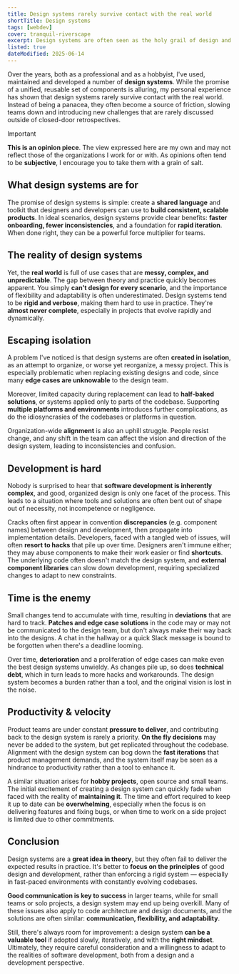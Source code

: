 ```yaml
---
title: Design systems rarely survive contact with the real world
shortTitle: Design systems
tags: [webdev]
cover: tranquil-riverscape
excerpt: Design systems are often seen as the holy grail of design and development, but there are a few issues that can arise in the real world.
listed: true
dateModified: 2025-06-14
---
```


Over the years, both as a professional and as a hobbyist, I've used, maintained and developed a number of **design systems**. While the promise of a unified, reusable set of components is alluring, my personal experience has shown that design systems rarely survive contact with the real world. Instead of being a panacea, they often become a source of friction, slowing teams down and introducing new challenges that are rarely discussed outside of closed-door retrospectives.

> [!IMPORTANT]
>
> **This is an opinion piece**. The view expressed here are my own and may not reflect those of the organizations I work for or with. As opinions often tend to be **subjective**, I encourage you to take them with a grain of salt.

## What design systems are for

The promise of design systems is simple: create a **shared language** and toolkit that designers and developers can use to **build consistent, scalable products**. In ideal scenarios, design systems provide clear benefits: **faster onboarding, fewer inconsistencies**, and a foundation for **rapid iteration**. When done right, they can be a powerful force multiplier for teams.

## The reality of design systems

Yet, the **real world** is full of use cases that are **messy, complex, and unpredictable**. The gap between theory and practice quickly becomes apparent. You simply **can't design for every scenario**, and the importance of flexibility and adaptability is often underestimated. Design systems tend to be **rigid and verbose**, making them hard to use in practice. They're **almost never complete**, especially in projects that evolve rapidly and dynamically.

## Escaping isolation

A problem I've noticed is that design systems are often **created in isolation**, as an attempt to organize, or worse yet reorganize, a messy project. This is especially problematic when replacing existing designs and code, since many **edge cases are unknowable** to the design team.

Moreover, limited capacity during replacement can lead to **half-baked solutions**, or systems applied only to parts of the codebase. Supporting **multiple platforms and environments** introduces further complications, as do the idiosyncrasies of the codebases or platforms in question.

Organization-wide **alignment** is also an uphill struggle. People resist change, and any shift in the team can affect the vision and direction of the design system, leading to inconsistencies and confusion.

## Development is hard

Nobody is surprised to hear that **software development is inherently complex**, and good, organized design is only one facet of the process. This leads to a situation where tools and solutions are often bent out of shape out of necessity, not incompetence or negligence.

Cracks often first appear in convention **discrepancies** (e.g. component names) between design and development, then propagate into implementation details. Developers, faced with a tangled web of issues, will often **resort to hacks** that pile up over time. Designers aren't immune either; they may abuse components to make their work easier or find **shortcuts**. The underlying code often doesn't match the design system, and **external component libraries** can slow down development, requiring specialized changes to adapt to new constraints.

## Time is the enemy

Small changes tend to accumulate with time, resulting in **deviations** that are hard to track. **Patches and edge case solutions** in the code may or may not be communicated to the design team, but don't always make their way back into the designs. A chat in the hallway or a quick Slack message is bound to be forgotten when there's a deadline looming.

Over time, **deterioration** and a proliferation of edge cases can make even the best design systems unwieldy. As changes pile up, so does **technical debt**, which in turn leads to more hacks and workarounds. The design system becomes a burden rather than a tool, and the original vision is lost in the noise.

## Productivity & velocity

Product teams are under constant **pressure to deliver**, and contributing back to the design system is rarely a priority. **On the fly decisions** may never be added to the system, but get replicated throughout the codebase. Alignment with the design system can bog down the **fast iterations** that product management demands, and the system itself may be seen as a hindrance to productivity rather than a tool to enhance it.

A similar situation arises for **hobby projects**, open source and small teams. The initial excitement of creating a design system can quickly fade when faced with the reality of **maintaining it**. The time and effort required to keep it up to date can be **overwhelming**, especially when the focus is on delivering features and fixing bugs, or when time to work on a side project is limited due to other commitments.

## Conclusion

Design systems are a **great idea in theory**, but they often fail to deliver the expected results in practice. It's better to **focus on the principles** of good design and development, rather than enforcing a rigid system — especially in fast-paced environments with constantly evolving codebases.

**Good communication is key to success** in larger teams, while for small teams or solo projects, a design system may end up being overkill. Many of these issues also apply to code architecture and design documents, and the solutions are often similar: **communication, flexibility, and adaptability**.

Still, there's always room for improvement: a design system **can be a valuable tool** if adopted slowly, iteratively, and with the **right mindset**. Ultimately, they require careful consideration and a willingness to adapt to the realities of software development, both from a design and a development perspective.
